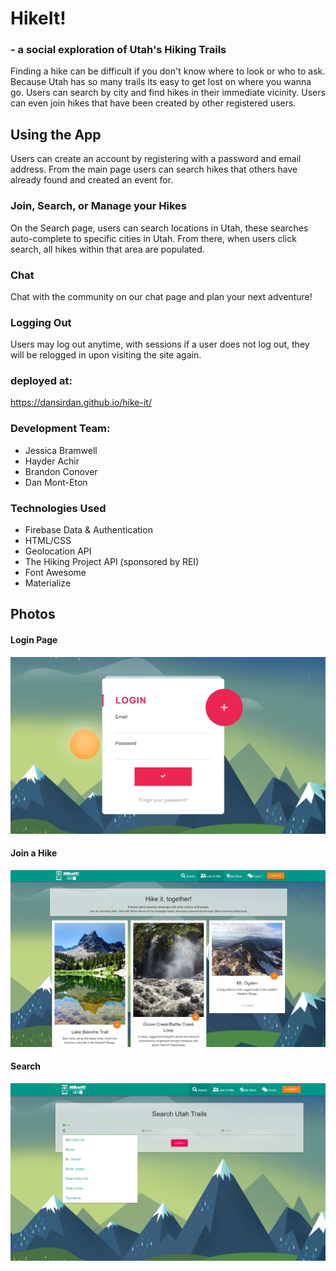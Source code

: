 # HikeIt! 
### - a social exploration of Utah's Hiking Trails
Finding a hike can be difficult if you don't know where to look or who to ask. Because Utah has so many trails its easy to get lost on where you wanna go. Users can search by city and find hikes in their immediate vicinity. Users can even join hikes that have been created by other registered users.

## Using the App
Users can create an account by registering with a password and email address. From the main page users can search hikes that others have already found and created an event for. 

### Join, Search, or Manage your Hikes
On the Search page, users can search locations in Utah, these searches auto-complete to specific cities in Utah. From there, when users click search, all hikes within that area are populated.

### Chat
Chat with the community on our chat page and plan your next adventure!

### Logging Out
Users may log out anytime, with sessions if a user does not log out, they will be relogged in upon visiting the site again.

### deployed at:
https://dansirdan.github.io/hike-it/

### Development Team:

- Jessica Bramwell
- Hayder Achir
- Brandon Conover
- Dan Mont-Eton

### Technologies Used
- Firebase Data & Authentication
- HTML/CSS
- Geolocation API
- The Hiking Project API (sponsored by REI)
- Font Awesome
- Materialize

## Photos

#### Login Page
<img src="./assets/images/login.JPG" alt="login">

#### Join a Hike
<img src="./assets/images/join.JPG" alt="join">

#### Search
<img src="./assets/images/search.png" alt="search">
